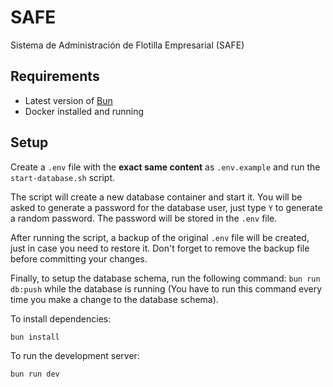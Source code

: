 # SAFE

Sistema de Administración de Flotilla Empresarial (SAFE)

## Requirements

- Latest version of [Bun](https://bun.sh/)
- Docker installed and running

## Setup

Create a `.env` file with the **exact same content** as `.env.example` and run the `start-database.sh` script.

The script will create a new database container and start it. You will be asked to generate a password for the database user, just type `Y` to generate a random password. The password will be stored in the `.env` file.

After running the script, a backup of the original `.env` file will be created, just in case you need to restore it. Don't forget to remove the backup file before committing your changes.

Finally, to setup the database schema, run the following command: `bun run db:push` while the database is running (You have to run this command every time you make a change to the database schema).

To install dependencies:

```bash
bun install
```

To run the development server:

```bash
bun run dev
```

